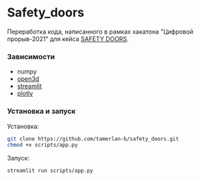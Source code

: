 # Safety_doors
Переработка кода, написанного в рамках хакатона "Цифровой прорыв-2021" для кейса [SAFETY DOORS](https://leadersofdigital.ru/event/63006/case/677894).

### Зависимости
* numpy
* [open3d](http://www.open3d.org/docs/release/)
* [streamlit](https://docs.streamlit.io/en/stable/index.html)
* [plotly](https://plotly.com/python/)

### Установка и запуск

Установка:  
```bash
git clone https://github.com/tamerlan-b/safety_doors.git
chmod +x scripts/app.py
```

Запуск:  
```bash
streamlit run scripts/app.py
```